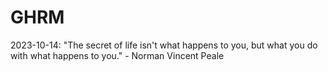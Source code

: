 # GHRM

2023-10-14: "The secret of life isn't what happens to you, but what you do with what happens to you." - Norman Vincent Peale